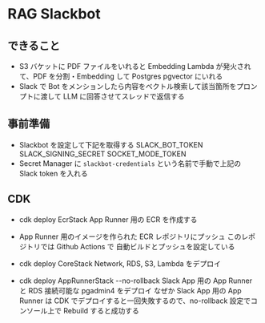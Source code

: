# RAG Slackbot

## できること
- S3 バケットに PDF ファイルをいれると Embedding Lambda が発火されて、PDF を分割・Embedding して Postgres pgvector にいれる
- Slack で Bot をメンションしたら内容をベクトル検索して該当箇所をプロンプトに渡して LLM に回答させてスレッドで返信する


## 事前準備
- Slackbot を設定して下記を取得する
SLACK_BOT_TOKEN
SLACK_SIGNING_SECRET
SOCKET_MODE_TOKEN
- Secret Manager に `slackbot-credentials` という名前で手動で上記の Slack token を入れる


## CDK
- cdk deploy EcrStack
    App Runner 用の ECR を作成する

- App Runner 用のイメージを作られた ECR レポジトリにプッシュ
    このレポジトリでは Github Actions で 自動ビルドとプッシュを設定している

- cdk deploy CoreStack
    Network, RDS, S3, Lambda をデプロイ

- cdk deploy AppRunnerStack --no-rollback
    Slack App 用の App Runner と RDS 接続可能な pgadmin4 をデプロイ
    なぜか Slack App 用の App Runner は CDK でデプロイすると一回失敗するので、no-rollback 設定でコンソール上で Rebuild すると成功する